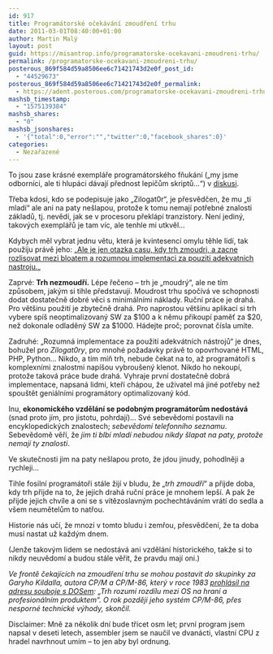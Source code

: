 ```yaml
---
id: 917
title: Programátorské očekávání zmoudření trhu
date: 2011-03-01T08:40:00+01:00
author: Martin Malý
layout: post
guid: https://misantrop.info/programatorske-ocekavani-zmoudreni-trhu/
permalink: /programatorske-ocekavani-zmoudreni-trhu/
posterous_869f584d59a8506ee6c71421743d2e0f_post_id:
  - "44529673"
posterous_869f584d59a8506ee6c71421743d2e0f_permalink:
  - https://adent.posterous.com/programatorske-ocekavani-zmoudreni-trhu
mashsb_timestamp:
  - "1575139384"
mashsb_shares:
  - "0"
mashsb_jsonshares:
  - '{"total":0,"error":"","twitter":0,"facebook_shares":0}'
categories:
  - Nezařazené
---
```

To jsou zase kr&aacute;sn&eacute; exempl&aacute;ře program&aacute;torsk&eacute;ho fňuk&aacute;n&iacute; (&#8222;my jsme odborn&iacute;ci, ale ti hlup&aacute;ci d&aacute;vaj&iacute; přednost lepičům skriptů&#8230;&#8220;) v [diskusi](https://zdrojak.root.cz/clanky/konec-starych-programatorskych-casu/nazory/).

Třeba kdosi, kdo se podepisuje jako &#8222;Zilogat0r&#8220;, je přesvědčen, že mu &#8222;ti mlad&iacute;&#8220; ale ani na paty ne&scaron;lapou, protože k tomu nemaj&iacute; potřebn&eacute; znalosti z&aacute;kladů, tj. nevěd&iacute;, jak se v procesoru překl&aacute;p&iacute; tranzistory. Nen&iacute; jedin&yacute;, takov&yacute;ch exempl&aacute;řů je tam v&iacute;c, ale tenhle mi utkvěl&#8230;

Kdybych měl vybrat jednu větu, kter&aacute; je kvintesenc&iacute; omylu těhle lid&iacute;, tak použiju pr&aacute;vě jeho: &#8222;[Ale je jen otazka casu, kdy trh zmoudri, a zacne rozlisovat mezi bloatem a rozumnou implementaci za pouziti adekvatnich nastroju.](https://zdrojak.root.cz/clanky/konec-starych-programatorskych-casu/nazory/15803/)&#8222;

Zaprv&eacute;: **Trh nezmoudř&iacute;.** L&eacute;pe řečeno &#8211; trh je &#8222;moudr&yacute;&#8220;, ale ne t&iacute;m způsobem, jak&yacute;m si tihle představuj&iacute;. Moudrost trhu spoč&iacute;v&aacute; ve schopnosti dodat dostatečně dobr&eacute; věci s minim&aacute;ln&iacute;mi n&aacute;klady. Ručn&iacute; pr&aacute;ce je drah&aacute;. Pro vět&scaron;inu použit&iacute; je zbytečně drah&aacute;. Pro naprostou vět&scaron;inu aplikac&iacute; si trh vybere sp&iacute;&scaron; neoptimalizovan&yacute; SW za $100 a k němu přikoup&iacute; paměť za $20, než dokonale odladěn&yacute; SW za $1000. H&aacute;dejte proč; porovnat č&iacute;sla um&iacute;te.

Zadruh&eacute;: &#8222;Rozumn&aacute; implementace za použit&iacute; adekv&aacute;tn&iacute;ch n&aacute;strojů&#8220; je dnes, bohužel pro _Zilogat0ry_, pro mnoh&eacute; požadavky pr&aacute;vě to opovrhovan&eacute; HTML, PHP, Python&#8230; Nikdo, a t&iacute;m m&iacute;ň trh, nebude čekat na to, až program&aacute;toři s komplexn&iacute;mi znalostmi nap&iacute;&scaron;ou vybrou&scaron;en&yacute; klenot. Nikdo ho nekoup&iacute;, protože takov&aacute; pr&aacute;ce bude drah&aacute;. Vyhraje prvn&iacute; dostatečně dobr&aacute; implementace, napsan&aacute; lidmi, kteř&iacute; ch&aacute;pou, že uživatel m&aacute; jin&eacute; potřeby než spou&scaron;tět geni&aacute;ln&iacute;mi program&aacute;tory optimalizovan&yacute; k&oacute;d.

Inu, **ekonomick&eacute;ho vzděl&aacute;n&iacute; se podobn&yacute;m program&aacute;torům nedost&aacute;v&aacute;** (snad proto j&iacute;m, pro jistotu, pohrdaj&iacute;)&#8230; Sv&eacute; sebevědom&iacute; postavili na encyklopedick&yacute;ch znalostech; _sebevědom&iacute; telefonn&iacute;ho seznamu_. Sebevědomě věř&iacute;, že _jim ti blb&iacute; mlad&iacute; nebudou nikdy &scaron;lapat na paty, protože nemaj&iacute; ty znalosti_.

Ve skutečnosti jim na paty ne&scaron;lapou proto, že jdou jinudy, pohodlněji a rychleji&#8230;

Tihle fosiln&iacute; program&aacute;toři st&aacute;le žij&iacute; v bludu, že &#8222;_trh zmoudř&iacute;_&#8220; a přijde doba, kdy trh přijde na to, že jejich drah&aacute; ručn&iacute; pr&aacute;ce je mnohem lep&scaron;&iacute;. A pak že přijde jejich chv&iacute;le a oni se s v&iacute;tězoslavn&yacute;m pochecht&aacute;v&aacute;n&iacute;m vr&aacute;t&iacute; do sedla a v&scaron;em neumětelům to natřou.

Historie n&aacute;s uč&iacute;, že mnoz&iacute; v tomto bludu i zemřou, přesvědčen&iacute;, že ta doba mus&iacute; nastat už každ&yacute;m dnem.

(Jenže takov&yacute;m lidem se nedost&aacute;v&aacute; ani vzděl&aacute;n&iacute; historick&eacute;ho, takže si to nikdy neuvědom&iacute; a budou st&aacute;le věřit, že pravdu maj&iacute; oni.)

_Ve frontě čekaj&iacute;c&iacute;ch na zmoudřen&iacute; trhu se mohou postavit do skupinky za Garyho Kildalla, autora CP/M a CP/M-86, kter&yacute; v roce 1983 [prohl&aacute;sil na adresu souboje s DOSem](https://www.hasustorm.com/books/English/Apress.In.Search.of.Stupidity.Over.20.Years.of.High.Tech.Marketing.Disasters.eBook-LiB.chm/8231final/LiB0006.html): &#8222;Trh rozum&iacute; rozd&iacute;lu mezi OS na hran&iacute; a profesion&aacute;ln&iacute;m produktem&#8220;. O rok později jeho syst&eacute;m CP/M-86, přes nesporn&eacute; technick&eacute; v&yacute;hody, skončil._

Disclaimer: Mně za několik dn&iacute; bude třicet osm let; prvn&iacute; program jsem napsal v deseti letech, assembler jsem se naučil ve dvan&aacute;cti, vlastn&iacute; CPU z hradel navrhnout um&iacute;m &#8211; to jen aby byl ordnung.